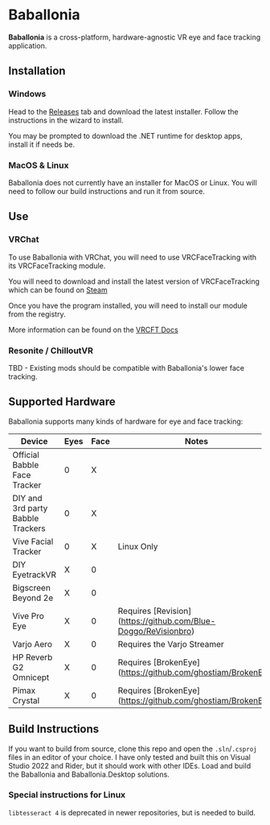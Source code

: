 # Baballonia

**Baballonia** is a cross-platform, hardware-agnostic VR eye and face tracking application.

## Installation

### Windows

Head to the [Releases](https://github.com/Project-Babble/Baballonia/releases/latest) tab and download the latest installer. Follow the instructions in the wizard to install.

You may be prompted to download the .NET runtime for desktop apps, install it if needs be.

### MacOS & Linux

Baballonia does not currently have an installer for MacOS or Linux. You will need to follow our build instructions and run it from source.

## Use

### VRChat

To use Baballonia with VRChat, you will need to use VRCFaceTracking with its VRCFaceTracking module.

You will need to download and install the latest version of VRCFaceTracking which can be found on [Steam](https://store.steampowered.com/app/3329480/VRCFaceTracking/)

Once you have the program installed, you will need to install our module from the registry.

More information can be found on the [VRCFT Docs](https://docs.vrcft.io/docs/vrcft-software/vrcft\#module-registry)

### Resonite / ChilloutVR

TBD - Existing mods should be compatible with Baballonia's lower face tracking.

## Supported Hardware

Baballonia supports many kinds of hardware for eye and face tracking:

| Device | Eyes | Face | Notes |
| ----- | ----- | ----- | ----- |
| Official Babble Face Tracker | 0 | X |  |
| DIY and 3rd party Babble Trackers | 0 | X |  |
| Vive Facial Tracker | 0 | X | Linux Only |
| DIY EyetrackVR | X | 0 |  |
| Bigscreen Beyond 2e | X | 0 |  |
| Vive Pro Eye | X | 0 | Requires \[Revision\](https://github.com/Blue-Doggo/ReVisionbro) |
| Varjo Aero | X | 0 | Requires the Varjo Streamer |
| HP Reverb G2 Omnicept | X | 0 | Requires \[BrokenEye\](https://github.com/ghostiam/BrokenEye) |
| Pimax Crystal | X | 0 | Requires \[BrokenEye\](https://github.com/ghostiam/BrokenEye) |

## Build Instructions

If you want to build from source, clone this repo and open the `.sln`/`.csproj` files in an editor of your choice. I have only tested and built this on Visual Studio 2022 and Rider, but it should work with other IDEs. Load and build the Baballonia and Baballonia.Desktop solutions.

### Special instructions for Linux 

`libtesseract 4` is deprecated in newer repositories, but is needed to build.
